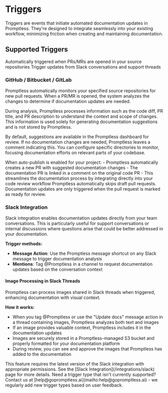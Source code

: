 # Triggers

Triggers are events that initiate automated documentation updates in Promptless. They're designed to integrate seamlessly into your existing workflow, minimizing friction when creating and maintaining documentation.

## Supported Triggers

<CardGroup cols={2}>
  <Card title="GitHub/Bitbucket/GitLab" icon="fa-code-pull-request">
    Automatically triggered when PRs/MRs are opened in your source repositories
  </Card>
  
  <Card title="Slack Integration" icon="brands slack">
    Trigger updates from Slack conversations and support threads
  </Card>
</CardGroup>

### GitHub / Bitbucket / GitLab

Promptless automatically monitors your specified source repositories for new pull requests. When a PR/MR is opened, the system analyzes the changes to determine if documentation updates are needed.

During analysis, Promptless processes information such as the code diff, PR title, and PR description to understand the context and scope of changes. This information is used solely for generating documentation suggestions and is not stored by Promptless.

By default, suggestions are available in the Promptless dashboard for review. If no documentation changes are needed, Promptless leaves a comment indicating this. You can configure specific directories to monitor, focusing documentation efforts on relevant parts of your codebase.

<AccordionGroup>
  <Accordion title="Auto-publish Mode">
    When auto-publish is enabled for your project:
    - Promptless automatically creates a new PR with suggested documentation changes
    - The documentation PR is linked in a comment on the original code PR
    - This streamlines the documentation process by integrating directly into your code review workflow
  </Accordion>
</AccordionGroup>

<Warning>
Promptless automatically skips draft pull requests. Documentation updates are only triggered when the pull request is marked as ready for review.
</Warning>

### Slack Integration

Slack integration enables documentation updates directly from your team conversations. This is particularly useful for support conversations or internal discussions where questions arise that could be better addressed in your documentation.

**Trigger methods:**
- **Message Action**: Use the Promptless message shortcut on any Slack message to trigger documentation analysis
- **Mentions**: Tag @Promptless in a channel to request documentation updates based on the conversation context

#### Image Processing in Slack Threads

Promptless can process images shared in Slack threads when triggered, enhancing documentation with visual context.

**How it works:**
- When you tag @Promptless or use the "Update docs" message action in a thread containing images, Promptless analyzes both text and images
- If an image provides valuable context, Promptless includes it in the documentation updates
- Images are securely stored in a Promptless-managed S3 bucket and properly formatted for your documentation platform
- During review, you can see and approve the images that Promptless has added to the documentation

<Tip>
This feature requires the latest version of the Slack integration with appropriate permissions. See the [Slack Integration](/integrations/slack) page for more details.
</Tip>

<Note>
Need a trigger type that isn't currently supported? Contact us at [help@gopromptless.ai](mailto:help@gopromptless.ai) - we regularly add new trigger types based on user feedback.
</Note>
